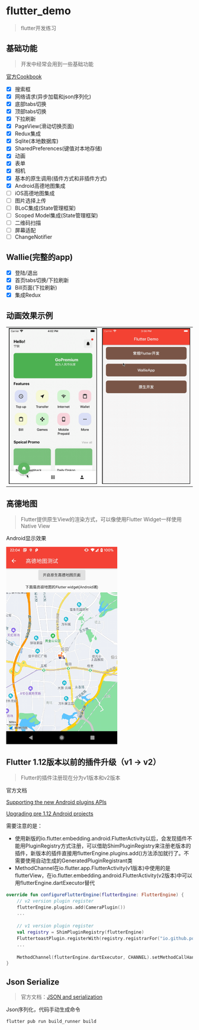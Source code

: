 # flutter_demo
> flutter开发练习

## 基础功能
> 开发中经常会用到一些基础功能

[官方Cookbook](https://flutter.dev/docs/cookbook)

- [x] 搜索框
- [x] 网络请求(异步加载和json序列化)
- [x] 底部tabs切换
- [x] 顶部tabs切换
- [x] 下拉刷新
- [x] PageView(滑动切换页面)
- [x] Redux集成
- [x] Sqlite(本地数据库)
- [x] SharedPreferences(键值对本地存储)
- [x] 动画
- [x] 表单
- [x] 相机
- [x] 基本的原生调用(插件方式和非插件方式)
- [x] Android高德地图集成
- [ ] iOS高德地图集成
- [ ] 图片选择上传
- [ ] BLoC集成(State管理框架)
- [ ] Scoped Model集成(State管理框架)
- [ ] 二维码扫描
- [ ] 屏幕适配
- [ ] ChangeNotifier

## Wallie(完整的app)

- [x] 登陆/退出
- [x] 首页tabs切换/下拉刷新
- [x] Bill页面(下拉刷新)
- [x] 集成Redux

## 动画效果示例

|  |  |
| --- | --- |
| <img src="https://github.com/xionghaoo/flutter_demo/blob/master/screens/tab%E5%88%87%E6%8D%A2%E5%8A%A8%E7%94%BB.gif" width="300"/> | <img src="https://github.com/xionghaoo/flutter_demo/blob/master/screens/%E5%A4%AA%E6%9E%81%E5%8A%A8%E7%94%BB.gif" width="300"/> |

## 高德地图
> Flutter提供原生View的渲染方式，可以像使用Flutter Widget一样使用Native View

Android显示效果

<img src="https://github.com/xionghaoo/flutter_demo/blob/master/screens/Android_amap.jpg" width="300"/>

## Flutter 1.12版本以前的插件升级（v1 -> v2）
> Flutter的插件注册现在分为v1版本和v2版本

官方文档

[Supporting the new Android plugins APIs](https://flutter.dev/docs/development/packages-and-plugins/plugin-api-migration)

[Upgrading pre 1.12 Android projects](https://github.com/flutter/flutter/wiki/Upgrading-pre-1.12-Android-projects)

需要注意的是：
+ 使用新版的io.flutter.embedding.android.FlutterActivity以后，会发现插件不能用PluginRegistry方式注册，可以借助ShimPluginRegistry来注册老版本的插件，新版本的插件直接用flutterEngine.plugins.add()方法添加就行了。不需要使用自动生成的GeneratedPluginRegistrant类
+ MethodChannel在io.flutter.app.FlutterActivity(v1版本)中使用的是flutterView，在io.flutter.embedding.android.FlutterActivity(v2版本)中可以用flutterEngine.dartExecutor替代

```kotlin
override fun configureFlutterEngine(flutterEngine: FlutterEngine) {
    // v2 version plugin register
    flutterEngine.plugins.add(CameraPlugin())
    ...
    
    // v1 version plugin register
    val registry = ShimPluginRegistry(flutterEngine)
    FluttertoastPlugin.registerWith(registry.registrarFor("io.github.ponnamkarthik.toast.fluttertoast.FluttertoastPlugin"))
    ...
    
    MethodChannel(flutterEngine.dartExecutor, CHANNEL).setMethodCallHandler { ... }
}
```

## Json Serialize
> 官方文档：[JSON and serialization](https://flutter.dev/docs/development/data-and-backend/json)

Json序列化，代码手动生成命令
```
flutter pub run build_runner build
```
    